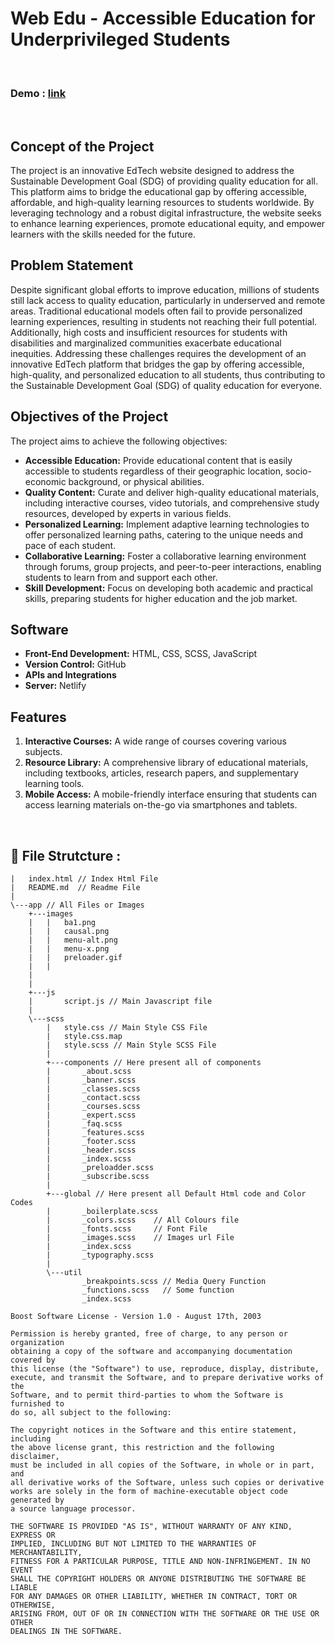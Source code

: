 # Web Edu - Accessible Education for Underprivileged Students
<br/>

### Demo : [link](https://webeduwe.netlify.app/)

<br/>

## Concept of the Project
The project is an innovative EdTech website designed to address the Sustainable Development Goal (SDG) of providing quality education for all. This platform aims to bridge the educational gap by offering accessible, affordable, and high-quality learning resources to students worldwide. By leveraging technology and a robust digital infrastructure, the website seeks to enhance learning experiences, promote educational equity, and empower learners with the skills needed for the future.

## Problem Statement
Despite significant global efforts to improve education, millions of students still lack access to quality education, particularly in underserved and remote areas. Traditional educational models often fail to provide personalized learning experiences, resulting in students not reaching their full potential. Additionally, high costs and insufficient resources for students with disabilities and marginalized communities exacerbate educational inequities. Addressing these challenges requires the development of an innovative EdTech platform that bridges the gap by offering accessible, high-quality, and personalized education to all students, thus contributing to the Sustainable Development Goal (SDG) of quality education for everyone.

## Objectives of the Project
The project aims to achieve the following objectives:
- **Accessible Education:** Provide educational content that is easily accessible to students regardless of their geographic location, socio-economic background, or physical abilities.
- **Quality Content:** Curate and deliver high-quality educational materials, including interactive courses, video tutorials, and comprehensive study resources, developed by experts in various fields.
- **Personalized Learning:** Implement adaptive learning technologies to offer personalized learning paths, catering to the unique needs and pace of each student.
- **Collaborative Learning:** Foster a collaborative learning environment through forums, group projects, and peer-to-peer interactions, enabling students to learn from and support each other.
- **Skill Development:** Focus on developing both academic and practical skills, preparing students for higher education and the job market.

## Software
- **Front-End Development:** HTML, CSS, SCSS, JavaScript
- **Version Control:** GitHub
- **APIs and Integrations**
- **Server:** Netlify

## Features
1. **Interactive Courses:** A wide range of courses covering various subjects.
2. **Resource Library:** A comprehensive library of educational materials, including textbooks, articles, research papers, and supplementary learning tools.
3. **Mobile Access:** A mobile-friendly interface ensuring that students can access learning materials on-the-go via smartphones and tablets.

<br/>

## 📁 File Strutcture : 

```
|   index.html // Index Html File 
|   README.md  // Readme File 
|
\---app // All Files or Images 
    +---images
    |   |   ba1.png
    |   |   causal.png
    |   |   menu-alt.png
    |   |   menu-x.png
    |   |   preloader.gif
    |   |
    |   
    |           
    +---js
    |       script.js // Main Javascript file 
    |
    \---scss
        |   style.css // Main Style CSS File
        |   style.css.map
        |   style.scss // Main Style SCSS File 
        |
        +---components // Here present all of components 
        |       _about.scss
        |       _banner.scss
        |       _classes.scss
        |       _contact.scss
        |       _courses.scss
        |       _expert.scss
        |       _faq.scss
        |       _features.scss
        |       _footer.scss
        |       _header.scss
        |       _index.scss
        |       _preloadder.scss
        |       _subscribe.scss
        |
        +---global // Here present all Default Html code and Color Codes 
        |       _boilerplate.scss
        |       _colors.scss    // All Colours file 
        |       _fonts.scss     // Font File 
        |       _images.scss    // Images url File 
        |       _index.scss
        |       _typography.scss
        |
        \---util
                _breakpoints.scss // Media Query Function 
                _functions.scss   // Some function 
                _index.scss
```
```
Boost Software License - Version 1.0 - August 17th, 2003

Permission is hereby granted, free of charge, to any person or organization
obtaining a copy of the software and accompanying documentation covered by
this license (the "Software") to use, reproduce, display, distribute,
execute, and transmit the Software, and to prepare derivative works of the
Software, and to permit third-parties to whom the Software is furnished to
do so, all subject to the following:

The copyright notices in the Software and this entire statement, including
the above license grant, this restriction and the following disclaimer,
must be included in all copies of the Software, in whole or in part, and
all derivative works of the Software, unless such copies or derivative
works are solely in the form of machine-executable object code generated by
a source language processor.

THE SOFTWARE IS PROVIDED "AS IS", WITHOUT WARRANTY OF ANY KIND, EXPRESS OR
IMPLIED, INCLUDING BUT NOT LIMITED TO THE WARRANTIES OF MERCHANTABILITY,
FITNESS FOR A PARTICULAR PURPOSE, TITLE AND NON-INFRINGEMENT. IN NO EVENT
SHALL THE COPYRIGHT HOLDERS OR ANYONE DISTRIBUTING THE SOFTWARE BE LIABLE
FOR ANY DAMAGES OR OTHER LIABILITY, WHETHER IN CONTRACT, TORT OR OTHERWISE,
ARISING FROM, OUT OF OR IN CONNECTION WITH THE SOFTWARE OR THE USE OR OTHER
DEALINGS IN THE SOFTWARE.
```

